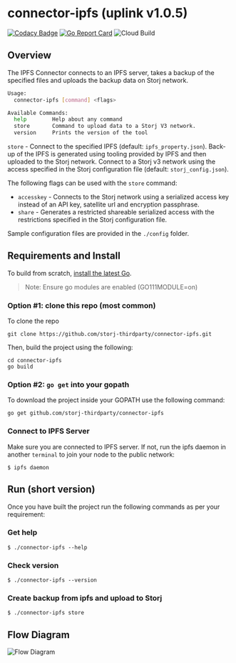 # connector-ipfs (uplink v1.0.5)

[![Codacy Badge](https://api.codacy.com/project/badge/Grade/ac7bbc539c0a45a5a2140b3e6b7c823d)](https://app.codacy.com/gh/storj-thirdparty/connector-IPFS?utm_source=github.com&utm_medium=referral&utm_content=storj-thirdparty/connector-IPFS&utm_campaign=Badge_Grade_Dashboard)
[![Go Report Card](https://goreportcard.com/badge/github.com/storj-thirdparty/connector-ipfs)](https://goreportcard.com/report/github.com/storj-thirdparty/connector-ipfs)
![Cloud Build](https://storage.googleapis.com/storj-utropic-services-badges/builds/connector-ipfs/branches/master.svg)

## Overview

The IPFS Connector connects to an IPFS server, takes a backup of the specified files and uploads the backup data on Storj network.

```bash
Usage:
  connector-ipfs [command] <flags>

Available Commands:
  help        Help about any command
  store       Command to upload data to a Storj V3 network.
  version     Prints the version of the tool

```

`store` - Connect to the specified IPFS (default: `ipfs_property.json`). Back-up of the IPFS is generated using tooling provided by IPFS and then uploaded to the Storj network.  Connect to a Storj v3 network using the access specified in the Storj configuration file (default: `storj_config.json`).

The following flags  can be used with the `store` command:

* `accesskey` - Connects to the Storj network using a serialized access key instead of an API key, satellite url and encryption passphrase.
* `share` - Generates a restricted shareable serialized access with the restrictions specified in the Storj configuration file.

Sample configuration files are provided in the `./config` folder.

## Requirements and Install

To build from scratch, [install the latest Go](https://golang.org/doc/install#install).

> Note: Ensure go modules are enabled (GO111MODULE=on)

### Option #1: clone this repo (most common)

To clone the repo

```
git clone https://github.com/storj-thirdparty/connector-ipfs.git
```

Then, build the project using the following:

```
cd connector-ipfs
go build
```

### Option #2:  ``go get`` into your gopath

To download the project inside your GOPATH use the following command:

```
go get github.com/storj-thirdparty/connector-ipfs
```

### Connect to IPFS Server

Make sure you are connected to IPFS server. If not, run the ipfs daemon in another `terminal` to join your node to the public network:

```
$ ipfs daemon
```

## Run (short version)

Once you have built the project run the following commands as per your requirement:

### Get help

```
$ ./connector-ipfs --help
```

### Check version

```
$ ./connector-ipfs --version
```

### Create backup from ipfs and upload to Storj

```
$ ./connector-ipfs store
```

## Flow Diagram

![Flow Diagram](/_images/arch.drawio.png ':include :type=iframe width=100% height=1000px')
